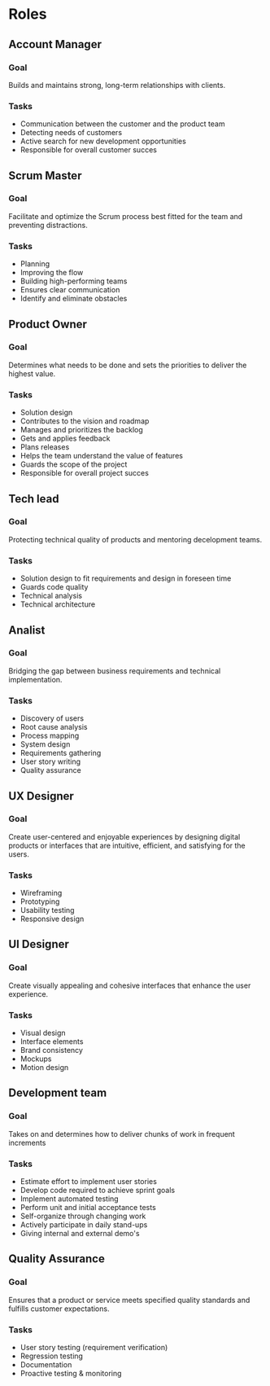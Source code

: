 # Roles

## Account Manager
### Goal
Builds and maintains strong, long-term relationships with clients.

### Tasks
* Communication between the customer and the product team
* Detecting needs of customers
* Active search for new development opportunities
* Responsible for overall customer succes

## Scrum Master
### Goal
Facilitate and optimize the Scrum process best fitted for the team and preventing distractions. 

### Tasks
* Planning
* Improving the flow
* Building high-performing teams
* Ensures clear communication
* Identify and eliminate obstacles


## Product Owner
### Goal
Determines what needs to be done and sets the priorities to deliver the highest value.

### Tasks
* Solution design
* Contributes to the vision and roadmap
* Manages and prioritizes the backlog
* Gets and applies feedback
* Plans releases
* Helps the team understand the value of features
* Guards the scope of the project
* Responsible for overall project succes


## Tech lead
### Goal
Protecting technical quality of products and mentoring decelopment teams.

### Tasks
* Solution design to fit requirements and design in foreseen time 
* Guards code quality 
* Technical analysis
* Technical architecture


## Analist
### Goal
Bridging the gap between business requirements and technical implementation.

### Tasks
* Discovery of users
* Root cause analysis
* Process mapping
* System design
* Requirements gathering
* User story writing
* Quality assurance

## UX Designer
### Goal
Create user-centered and enjoyable experiences by designing digital products or interfaces that are intuitive, efficient, and satisfying for the users.

### Tasks
* Wireframing
* Prototyping
* Usability testing
* Responsive design

## UI Designer
### Goal
Create visually appealing and cohesive interfaces that enhance the user experience.

### Tasks
* Visual design
* Interface elements
* Brand consistency
* Mockups
* Motion design

## Development team
### Goal
Takes on and determines how to deliver chunks of work in frequent increments

### Tasks
* Estimate effort to implement user stories
* Develop code required to achieve sprint goals
* Implement automated testing
* Perform unit and initial acceptance tests
* Self-organize through changing work
* Actively participate in daily stand-ups
* Giving internal and external demo's

## Quality Assurance
### Goal
Ensures that a product or service meets specified quality standards and fulfills customer expectations.

### Tasks
* User story testing (requirement verification)
* Regression testing
* Documentation
* Proactive testing & monitoring

